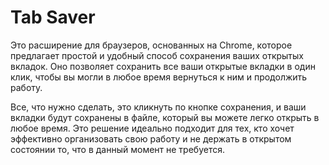 # Tab Saver

Это расширение для браузеров, основанных на Chrome, которое предлагает простой и удобный способ сохранения ваших открытых вкладок. Оно позволяет сохранить все ваши открытые вкладки в один клик, чтобы вы могли в любое время вернуться к ним и продолжить работу.

Все, что нужно сделать, это кликнуть по кнопке сохранения, и ваши вкладки будут сохранены в файле, который вы можете легко открыть в любое время. Это решение идеально подходит для тех, кто хочет эффективно организовать свою работу и не держать в открытом состоянии то, что в данный момент не требуется.